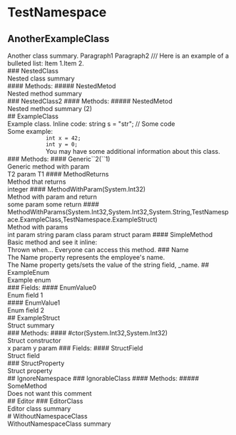# TestNamespace
## AnotherExampleClass
<member name="T:TestNamespace.AnotherExampleClass">
  <summary>
            Another class summary.
            <para>
            Paragraph1
            </para><para>
            Paragraph2
            </para>
            /// <para>Here is an example of a bulleted list:
            <list type="bullet"><item><description>Item 1.</description></item><item><description>Item 2.</description></item></list></para></summary>
</member>
### NestedClass
<member name="T:TestNamespace.AnotherExampleClass.NestedClass">
  <summary>
            Nested class summary
            </summary>
</member>
#### Methods:
##### NestedMetod
<member name="M:TestNamespace.AnotherExampleClass.NestedClass.NestedMetod">
  <summary>
            Nested method summary
            </summary>
</member>
### NestedClass2
#### Methods:
##### NestedMetod
<member name="M:TestNamespace.AnotherExampleClass.NestedClass2.NestedMetod">
  <summary>
            Nested method summary (2)
            </summary>
</member>
## ExampleClass
<member name="T:TestNamespace.ExampleClass">
  <summary>
            Example class. Inline code: <c>string s = "str"; // Some code</c></summary>
  <example>
            Some example:
            <code>
            int x = 42;
            int y = 0;
            </code></example>
  <remarks>
            You may have some additional information about this class.
            </remarks>
</member>
### Methods:
#### Generic``2(``1)
<member name="M:TestNamespace.ExampleClass.Generic``2(``1)">
  <summary>
            Generic method with <typeparamref name="T2" /> param
            </summary>
  <param name="arg">T2 param</param>
  <returns>T1</returns>
</member>
#### MethodReturns
<member name="M:TestNamespace.ExampleClass.MethodReturns">
  <summary>
            Method that returns
            </summary>
  <returns>integer</returns>
  <seealso cref="M:TestNamespace.ExampleClass.MethodWithParam(System.Int32)" />
</member>
#### MethodWithParam(System.Int32)
<member name="M:TestNamespace.ExampleClass.MethodWithParam(System.Int32)">
  <summary>
            Method with param <paramref name="x" /> and return
            </summary>
  <param name="x">some param</param>
  <returns>some return</returns>
</member>
#### MethodWithParams(System.Int32,System.Int32,System.String,TestNamespace.ExampleClass,TestNamespace.ExampleStruct)
<member name="M:TestNamespace.ExampleClass.MethodWithParams(System.Int32,System.Int32,System.String,TestNamespace.ExampleClass,TestNamespace.ExampleStruct)">
  <summary>
            Method with params
            </summary>
  <param name="a">
  </param>
  <param name="x">int param</param>
  <param name="y">string param</param>
  <param name="z">class param</param>
  <param name="w">struct param</param>
</member>
#### SimpleMethod
<member name="M:TestNamespace.ExampleClass.SimpleMethod">
  <summary>
            Basic method and see it inline: <see cref="M:TestNamespace.ExampleClass.MethodReturns" /></summary>
  <exception cref="T:System.Exception">Thrown when...</exception>
  <permission cref="T:System.Security.PermissionSet">Everyone can access this method.</permission>
</member>
### Name
<member name="P:TestNamespace.ExampleClass.Name">
  <summary>The Name property represents the employee's name.</summary>
  <value>The Name property gets/sets the value of the string field, _name.</value>
</member>
## ExampleEnum
<member name="T:TestNamespace.ExampleEnum">
  <summary>
            Example enum
            </summary>
</member>
### Fields:
#### EnumValue0
<member name="F:TestNamespace.ExampleEnum.EnumValue0">
  <summary>
            Enum field 1	
            </summary>
</member>
#### EnumValue1
<member name="F:TestNamespace.ExampleEnum.EnumValue1">
  <summary>
            Enum field 2	
            </summary>
</member>
## ExampleStruct
<member name="T:TestNamespace.ExampleStruct">
  <summary>
            Struct summary
            </summary>
</member>
### Methods:
#### #ctor(System.Int32,System.Int32)
<member name="M:TestNamespace.ExampleStruct.#ctor(System.Int32,System.Int32)">
  <summary>
            Struct constructor
            </summary>
  <param name="x">x param</param>
  <param name="y">y param</param>
</member>
### Fields:
#### StructField
<member name="F:TestNamespace.ExampleStruct.StructField">
  <summary>
            Struct field
            </summary>
</member>
### StructProperty
<member name="P:TestNamespace.ExampleStruct.StructProperty">
  <summary>
            Struct property
            </summary>
</member>
## IgnoreNamespace
### IgnorableClass
#### Methods:
##### SomeMethod
<member name="M:TestNamespace.IgnoreNamespace.IgnorableClass.SomeMethod">
  <summary>
            Does not want this comment
            </summary>
</member>
## Editor
### EditorClass
<member name="T:TestNamespace.Editor.EditorClass">
  <summary>
            Editor class summary
            </summary>
</member>
# WithoutNamespaceClass
<member name="T:WithoutNamespaceClass">
  <summary>
            WithoutNamespaceClass summary
            </summary>
</member>
